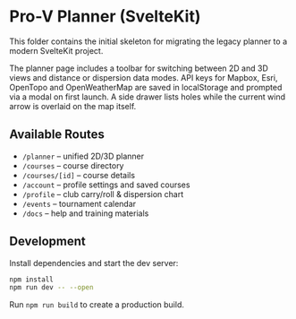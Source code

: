# Pro-V Planner (SvelteKit)

This folder contains the initial skeleton for migrating the legacy planner
to a modern SvelteKit project.

The planner page includes a toolbar for switching between 2D and 3D views and
distance or dispersion data modes. API keys for Mapbox, Esri, OpenTopo and
OpenWeatherMap are saved in localStorage and prompted via a modal on first
launch. A side drawer lists holes while the current wind arrow is overlaid on
the map itself.


## Available Routes

- `/planner` – unified 2D/3D planner
- `/courses` – course directory
- `/courses/[id]` – course details
- `/account` – profile settings and saved courses
- `/profile` – club carry/roll & dispersion chart
- `/events` – tournament calendar
- `/docs` – help and training materials

## Development

Install dependencies and start the dev server:

```bash
npm install
npm run dev -- --open
```

Run `npm run build` to create a production build.
